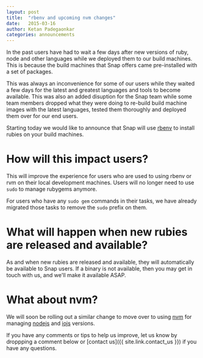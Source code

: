 ```yaml
---
layout: post
title:  "rbenv and upcoming nvm changes"
date:   2015-03-16
author: Ketan Padegaonkar
categories: announcements
---
```


In the past users have had to wait a few days after new versions of ruby, node and other languages while we deployed them to our build machines. This is because the build machines that Snap offers came pre-installed with a set of packages.

This was always an inconvenience for some of our users while they waited a few days for the latest and greatest languages and tools to become available. This was also an added disuption for the Snap team while some team members dropped what they were doing to re-build build machine images with the latest languages, tested them thoroughly and deployed them over for our end users.

Starting today we would like to announce that Snap will use [rbenv](https://github.com/sstephenson/rbenv) to install rubies on your build machines.

# How will this impact users?

This will improve the experience for users who are used to using rbenv or rvm on their local development machines. Users will no longer need to use `sudo` to manage rubygems anymore.

For users who have any `sudo gem` commands in their tasks, we have already migrated those tasks to remove the `sudo` prefix on them.

# What will happen when new rubies are released and available?

As and when new rubies are released and available, they will automatically be available to Snap users. If a binary is not available, then you may get in touch with us, and we'll make it available ASAP.

# What about nvm?

We will soon be rolling out a similar change to move over to using [nvm](https://github.com/creationix/nvm) for managing [nodejs](https://nodejs.org) and [iojs](https://io.js) versions.

If you have any comments or tips to help us improve, let us know by droppping a comment below or [contact us]({{ site.link.contact_us }}) if you have any questions.
